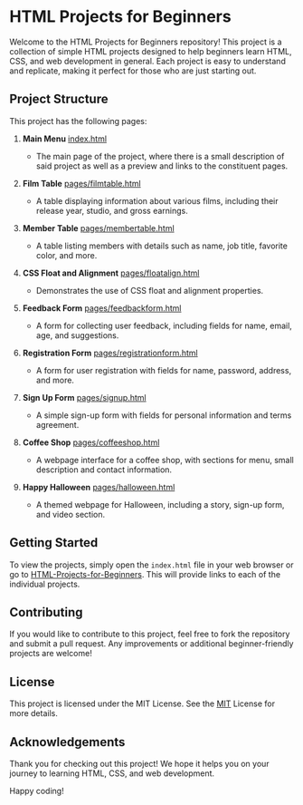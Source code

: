 # HTML Projects for Beginners

Welcome to the HTML Projects for Beginners repository! This project is a collection of simple HTML projects designed to help beginners learn HTML, CSS, and web development in general. Each project is easy to understand and replicate, making it perfect for those who are just starting out.

## Project Structure

This project has the following pages:
1. **Main Menu** [index.html](index.html)
   - The main page of the project, where there is a small description of said project as well as a preview and links to the constituent pages.

2. **Film Table** [pages/filmtable.html](pages/filmtable.html)
   - A table displaying information about various films, including their release year, studio, and gross earnings.

3. **Member Table** [pages/membertable.html](pages/membertable.html)
   - A table listing members with details such as name, job title, favorite color, and more.

4. **CSS Float and Alignment** [pages/floatalign.html](pages/floatalign.html)
   - Demonstrates the use of CSS float and alignment properties.

5. **Feedback Form** [pages/feedbackform.html](pages/feedbackform.html)
   - A form for collecting user feedback, including fields for name, email, age, and suggestions.

6. **Registration Form** [pages/registrationform.html](pages/registrationform.html)
   - A form for user registration with fields for name, password, address, and more.

7. **Sign Up Form** [pages/signup.html](pages/signup.html)
   - A simple sign-up form with fields for personal information and terms agreement.

8. **Coffee Shop** [pages/coffeeshop.html](pages/coffeeshop.html)
   - A webpage interface for a coffee shop, with sections for menu, small description and contact information.

9. **Happy Halloween** [pages/halloween.html](pages/halloween.html)
   - A themed webpage for Halloween, including a story, sign-up form, and video section.

## Getting Started

To view the projects, simply open the `index.html` file in your web browser or go to [HTML-Projects-for-Beginners](https://gameplayguy435.github.io/HTML-Projects-for-Beginners/). This will provide links to each of the individual projects.

## Contributing

If you would like to contribute to this project, feel free to fork the repository and submit a pull request. Any improvements or additional beginner-friendly projects are welcome!

## License

This project is licensed under the MIT License. See the [MIT](https://choosealicense.com/licenses/mit/) License for more details.

## Acknowledgements

Thank you for checking out this project! We hope it helps you on your journey to learning HTML, CSS, and web development.

Happy coding!